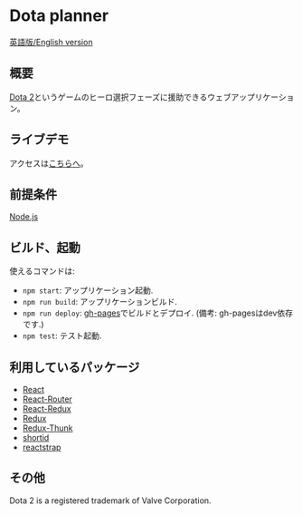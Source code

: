 # Dota planner

[英語版/English version](README.md)

## 概要

[Dota 2](http://www.dota2.com/play/)というゲームのヒーロ選択フェーズに援助できるウェブアップリケーション。

## ライブデモ

アクセスは[こちらへ](https://www.saboyaweb.com/dota-planner/)。

## 前提条件

[Node.js](https://nodejs.org)

## ビルド、起動

使えるコマンドは:

* `npm start`: アップリケーション起動.
* `npm run build`: アップリケーションビルド.
* `npm run deploy`: [gh-pages](https://github.com/tschaub/gh-pages)でビルドとデプロイ. (備考: gh-pagesはdev依存です.)
* `npm test`: テスト起動.

## 利用しているパッケージ

* [React](https://reactjs.org/)
* [React-Router](https://github.com/ReactTraining/react-router)
* [React-Redux](https://github.com/reduxjs/react-redux)
* [Redux](https://redux.js.org/)
* [Redux-Thunk](https://github.com/gaearon/redux-thunk)
* [shortid](https://github.com/dylang/shortid)
* [reactstrap](https://reactstrap.github.io/)

## その他
Dota 2 is a registered trademark of Valve Corporation.
